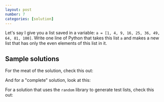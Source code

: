 ```yaml
---
layout: post
number: 7
categories: [solution]
---
```


Let's say I give you a list saved in a variable: `a = [1, 4, 9, 16, 25, 36, 49, 64, 81, 100]`. Write one line of Python that takes this list `a` and makes a new list that has only the even elements of this list in it. 

## Sample solutions

For the meat of the solution, check this out:

<script src="https://gist.github.com/anonymous/9779343.js"></script>

And for a "complete" solution, look at this: 

<script src="https://gist.github.com/jeffhunt/9659795.js"></script>

For a solution that uses the `random` library to generate test lists, check this out: 

<script src="https://gist.github.com/JamieMacIver/9782963.js"></script>